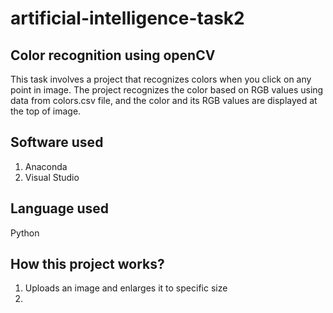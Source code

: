  # artificial-intelligence-task2


## Color recognition using openCV
This task involves a project that recognizes colors when you click on any point in image.
The project recognizes the color based on RGB values using data from colors.csv file, and the color and its RGB values are displayed at the top of image.

## Software used
1. Anaconda
2. Visual Studio

## Language used
Python

## How this project works?
1. Uploads an image and enlarges it to specific size
2. 
